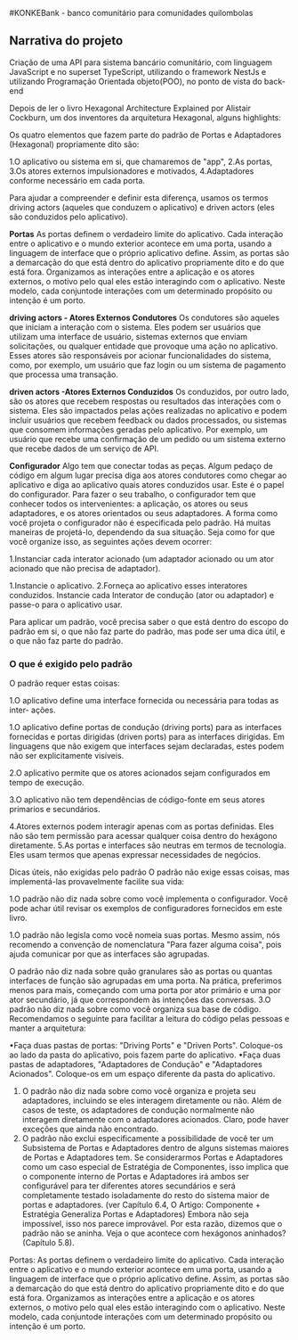#KONKEBank - banco comunitário para comunidades quilombolas
## Narrativa do projeto

Criação de uma API para sistema bancário comunitário, com linguagem JavaScript e no superset TypeScript, utilizando o framework NestJs e utilizando Programação Orientada objeto(POO), no ponto de vista do back- end


Depois de ler o livro Hexagonal Architecture Explained por Alistair Cockburn, um dos inventores da arquitetura Hexagonal, alguns highlights:

Os quatro elementos que fazem parte do padrão de Portas e Adaptadores (Hexagonal) propriamente dito são:

1.O aplicativo ou sistema em si, que chamaremos de "app",
2.As portas,
3.Os atores externos impulsionadores e motivados,
4.Adaptadores conforme necessário em cada porta.

Para ajudar a compreender e definir esta diferença, usamos os termos driving actors (aqueles que conduzem o aplicativo)
e driven actors (eles são conduzidos pelo aplicativo).

**Portas**
As portas definem o verdadeiro limite do aplicativo.
Cada interação entre o aplicativo e o mundo exterior acontece em uma porta,
usando a linguagem de interface que o próprio aplicativo define. 
Assim, as portas são a demarcação do que está dentro do aplicativo propriamente dito e do que está fora.
Organizamos as interações entre a aplicação e os atores externos, o motivo pelo qual eles estão interagindo com o aplicativo.
Neste modelo, cada conjuntode interações com um determinado propósito ou intenção é um porto.

**driving actors - Atores Externos Condutores**
Os condutores são aqueles que iniciam a interação com o sistema. 
Eles podem ser usuários que utilizam uma interface de usuário, sistemas externos que enviam solicitações,
ou qualquer entidade que provoque uma ação no aplicativo. Esses atores são responsáveis por acionar funcionalidades do sistema,
como, por exemplo, um usuário que faz login ou um sistema de pagamento que processa uma transação.

**driven actors -Atores Externos Conduzidos**
Os conduzidos, por outro lado, são os atores que recebem respostas ou resultados das interações com o sistema.
Eles são impactados pelas ações realizadas no aplicativo e podem incluir usuários que recebem feedback ou dados processados,
ou sistemas que consomem informações geradas pelo aplicativo.
Por exemplo, um usuário que recebe uma confirmação de um pedido ou um sistema externo que recebe dados de um serviço de API.

**Configurador**
Algo tem que conectar todas as peças. Algum pedaço de código em algum lugar precisa
diga aos atores condutores como chegar ao aplicativo e diga ao aplicativo quais atores conduzidos usar.
Este é o papel do configurador.
Para fazer o seu trabalho, o configurador tem que conhecer todos os intervenientes: a aplicação, os atores ou seus adaptadores, e os atores orientados ou seus adaptadores.
A forma como você projeta o configurador não é especificada pelo padrão. 
Há muitas maneiras de projetá-lo, dependendo da sua situação. Seja como for que você organize isso,
as seguintes ações devem ocorrer:

1.Instanciar cada interator acionado (um adaptador acionado ou um ator acionado que
não precisa de adaptador).

1.Instancie o aplicativo.
2.Forneça ao aplicativo esses interatores conduzidos.
Instancie cada Interator de condução (ator ou adaptador) e passe-o para o aplicativo
usar.

Para aplicar um padrão, você precisa saber o que está dentro do escopo do padrão
em si, o que não faz parte do padrão, mas pode ser uma dica útil, e o que não faz
parte do padrão.

### O que é exigido pelo padrão

O padrão requer estas coisas:

1.O aplicativo define uma interface fornecida ou necessária para todas as inter-
ações.

1.O aplicativo define portas de condução (driving ports) para as interfaces fornecidas e portas dirigidas (driven ports)
para as interfaces dirigidas. Em linguagens que não exigem que interfaces sejam
declaradas, estes podem não ser explicitamente visíveis.

2.O aplicativo permite que os atores acionados sejam configurados em tempo de execução.

3.O aplicativo não tem dependências de código-fonte em seus atores primarios e secundários.

4.Atores externos podem interagir apenas com as portas definidas. Eles não são
tem permissão para acessar qualquer coisa dentro do hexágono diretamente.
5.As portas e interfaces são neutras em termos de tecnologia. Eles usam termos que apenas
expressar necessidades de negócios.

Dicas úteis, não exigidas pelo padrão
O padrão não exige essas coisas, mas implementá-las provavelmente
facilite sua vida:

1.O padrão não diz nada sobre como você implementa o configurador. Você
pode achar útil revisar os exemplos de configuradores fornecidos em
este livro.

1.O padrão não legisla como você nomeia suas portas. Mesmo assim, nós
recomendo a convenção de nomenclatura "Para fazer alguma coisa", pois ajuda
comunicar por que as interfaces são agrupadas.

O padrão não diz nada sobre quão granulares são as portas ou quantas
interfaces de função são agrupadas em uma porta. Na prática, preferimos menos
para mais, começando com uma porta por ator primário e uma por ator secundário,
já que correspondem às intenções das conversas.
3.O padrão não diz nada sobre como você organiza sua base de código.
Recomendamos o seguinte para facilitar a leitura do código pelas pessoas
e manter a arquitetura:

•Faça duas pastas de portas: "Driving Ports" e "Driven Ports". Coloque-os
ao lado da pasta do aplicativo, pois fazem parte do aplicativo.
•Faça duas pastas de adaptadores, "Adaptadores de Condução" e "Adaptadores Acionados".
Coloque-os em um espaço diferente da pasta do aplicativo.

1. O padrão não diz nada sobre como você organiza e projeta seu
adaptadores, incluindo se eles interagem diretamente ou não. Além de
casos de teste, os adaptadores de condução normalmente não interagem diretamente com o
adaptadores acionados. Claro, pode haver exceções que ainda não
encontrado.
2. O padrão não exclui especificamente a possibilidade de você ter um
Subsistema de Portas e Adaptadores dentro de alguns sistemas maiores de Portas e Adaptadores
tem. Se considerarmos Portas e Adaptadores como um caso especial de Estratégia de Componentes, isso implica que o componente interno de Portas e Adaptadores irá ambos
ser configurável para ter diferentes atores secundários e será completamente
testado isoladamente do resto do sistema maior de portas e adaptadores. (ver
Capítulo 6.4, O Artigo: Componente + Estratégia Generaliza Portas e Adaptadores)
Embora não seja impossível, isso nos parece improvável. Por esta razão, dizemos
que o padrão não se aninha. Veja o que acontece com hexágonos aninhados? (Capítulo
5.8).

Portas:
As portas definem o verdadeiro limite do aplicativo.
Cada interação entre o aplicativo e o mundo exterior acontece em uma porta,
usando a linguagem de interface que o próprio aplicativo define. 
Assim, as portas são a demarcação do que está dentro do aplicativo propriamente dito e do que está fora.
Organizamos as interações entre a aplicação e os atores externos, o motivo pelo qual eles estão interagindo com o aplicativo.
Neste modelo, cada conjuntode interações com um determinado propósito ou intenção é um porto.



